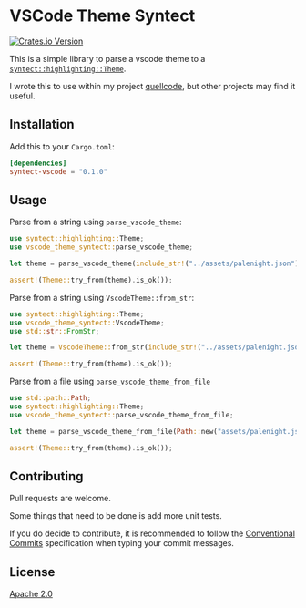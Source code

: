 # VSCode Theme Syntect

[![Crates.io Version](https://img.shields.io/crates/v/sublime-color-scheme?style=plastic)](https://crates.io/crates/syntect-vscode)

This is a simple library to parse a vscode theme to a [`syntect::highlighting::Theme`](https://docs.rs/syntect/latest/syntect/highlighting/struct.Theme.html).

I wrote this to use within my project [quellcode](https://github.com/Lepidopteran/quellcode), but other projects may find it useful.

## Installation

Add this to your `Cargo.toml`:

```toml
[dependencies]
syntect-vscode = "0.1.0"
```

## Usage

Parse from a string using `parse_vscode_theme`:

```rust
use syntect::highlighting::Theme;
use vscode_theme_syntect::parse_vscode_theme;

let theme = parse_vscode_theme(include_str!("../assets/palenight.json")).expect("Failed to parse theme");

assert!(Theme::try_from(theme).is_ok());
```

Parse from a string using `VscodeTheme::from_str`:

```rust
use syntect::highlighting::Theme;
use vscode_theme_syntect::VscodeTheme;
use std::str::FromStr;

let theme = VscodeTheme::from_str(include_str!("../assets/palenight.json")).expect("Failed to parse theme");

assert!(Theme::try_from(theme).is_ok());
```

Parse from a file using `parse_vscode_theme_from_file`

 ```rust
use std::path::Path;
use syntect::highlighting::Theme;
use vscode_theme_syntect::parse_vscode_theme_from_file;

let theme = parse_vscode_theme_from_file(Path::new("assets/palenight.json")).expect("Failed to parse theme");

assert!(Theme::try_from(theme).is_ok());
```

## Contributing

Pull requests are welcome. 

Some things that need to be done is add more unit tests.

If you do decide to contribute, it is recommended to follow the [Conventional Commits](https://www.conventionalcommits.org/en/v1.0.0/) specification when typing your commit messages.

## License
[Apache 2.0](https://www.apache.org/licenses/LICENSE-2.0)
